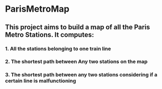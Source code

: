# ParisMetroMap
## This project aims to build a map of all the Paris Metro Stations. It computes:
### 1. All the stations belonging to one train line
### 2. The shortest path between Any two stations on the map
### 3. The shortest path between any two stations considering if a certain line is malfunctioning
